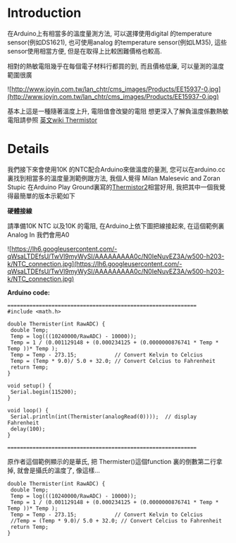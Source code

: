 # Introduction #


在Arduino上有相當多的溫度量測方法, 可以選擇使用digital 的temperature sensor(例如DS1621), 也可使用analog 的temperature sensor(例如LM35), 這些sensor使用相當方便, 但是在取得上比較困難價格也較高.

相對的熱敏電阻幾乎在每個電子材料行都買的到, 而且價格低廉, 可以量測的溫度範圍很廣

![http://www.joyin.com.tw/lan_chtr/cms_images/Products/EE15937-0.jpg](http://www.joyin.com.tw/lan_chtr/cms_images/Products/EE15937-0.jpg)


基本上這是一種隨著溫度上升, 電阻值會改變的電阻
想更深入了解負溫度係數熱敏電阻請參照 [英文wiki Thermistor](http://en.wikipedia.org/wiki/Thermistor)



# Details #

我們接下來會使用10K 的NTC配合Arduino來做溫度的量測, 您可以在arduino.cc裏找到相當多的溫度量測範例跟方法, 我個人覺得 Milan Malesevic and Zoran Stupic 在Arduino Play Ground裏寫的[Thermistor2](http://arduino.cc/playground/ComponentLib/Thermistor2)相當好用, 我把其中一個我覺得最簡單的版本示範如下

**硬體接線**

請準備10K NTC 以及10K 的電阻, 在Arduino上依下圖把線接起來, 在這個範例裏Analog In 我們會用A0

![https://lh6.googleusercontent.com/-qWsaLTDEfsU/TwVl9myWySI/AAAAAAAAA0c/N0IeNuvEZ3A/w500-h203-k/NTC_connection.jpg](https://lh6.googleusercontent.com/-qWsaLTDEfsU/TwVl9myWySI/AAAAAAAAA0c/N0IeNuvEZ3A/w500-h203-k/NTC_connection.jpg)

**Arduino code:**


```
============================================================
#include <math.h>

double Thermister(int RawADC) {
 double Temp;
 Temp = log(((10240000/RawADC) - 10000));
 Temp = 1 / (0.001129148 + (0.000234125 + (0.0000000876741 * Temp * Temp ))* Temp );
 Temp = Temp - 273.15;            // Convert Kelvin to Celcius
 Temp = (Temp * 9.0)/ 5.0 + 32.0; // Convert Celcius to Fahrenheit
 return Temp;
}

void setup() {
 Serial.begin(115200);
}

void loop() {
 Serial.println(int(Thermister(analogRead(0))));  // display Fahrenheit
 delay(100);
}

============================================================
```

原作者這個範例顯示的是華氏, 把 Thermister()這個function 裏的倒數第二行拿掉, 就會是攝氏的溫度了, 像這樣...
```
double Thermister(int RawADC) {
 double Temp;
 Temp = log(((10240000/RawADC) - 10000));
 Temp = 1 / (0.001129148 + (0.000234125 + (0.0000000876741 * Temp * Temp ))* Temp );
 Temp = Temp - 273.15;            // Convert Kelvin to Celcius
 //Temp = (Temp * 9.0)/ 5.0 + 32.0; // Convert Celcius to Fahrenheit
 return Temp;
}
```